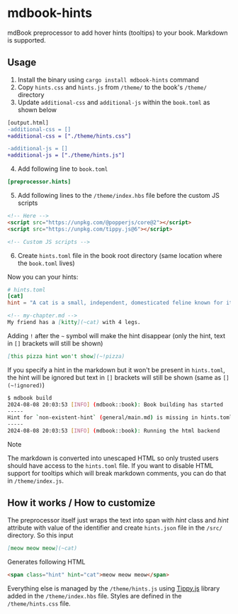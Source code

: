 # mdbook-hints
mdBook preprocessor to add hover hints (tooltips) to your book. Markdown is supported.

## Usage
1. Install the binary using `cargo install mdbook-hints` command
2. Copy `hints.css` and `hints.js` from `/theme/` to the book's `/theme/` directory
3. Update `additional-css` and `additional-js` within the `book.toml` as shown below
```diff
[output.html]
-additional-css = []
+additional-css = ["./theme/hints.css"]

-additional-js = []
+additional-js = ["./theme/hints.js"]
```
4. Add following line to `book.toml`
```toml
[preprocessor.hints]
```
5. Add following lines to the `/theme/index.hbs` file before the custom JS scripts
```html
<!-- Here -->
<script src="https://unpkg.com/@popperjs/core@2"></script>
<script src="https://unpkg.com/tippy.js@6"></script>

<!-- Custom JS scripts -->
```
6. Create `hints.toml` file in the book root directory (same location where the `book.toml` lives)

Now you can your hints:
```toml
# hints.toml
[cat]
hint = "A cat is a small, independent, domesticated feline known for its playful and sometimes mysterious nature. *meow*"
```
```md
<!-- my-chapter.md -->
My friend has a [kitty](~cat) with 4 legs.
```

Adding `!` after the `~` symbol will make the hint disappear (only the hint, text in `[]` brackets will still be shown)
```md
[this pizza hint won't show](~!pizza)
```

If you specify a hint in the markdown but it won't be present in `hints.toml`, the hint will be ignored but text in `[]` brackets will still be shown (same as `[](~!ignored)`)
```sh
$ mdbook build
2024-08-08 20:03:53 [INFO] (mdbook::book): Book building has started
-----
Hint for `non-existent-hint` (general/main.md) is missing in hints.toml!
-----
2024-08-08 20:03:53 [INFO] (mdbook::book): Running the html backend
```

> [!NOTE]  
> The markdown is converted into unescaped HTML so only trusted users should have access to the `hints.toml` file. If you want to disable HTML support for tooltips which will break markdown comments, you can do that in `/theme/index.js`.

## How it works / How to customize
The preprocessor itself just wraps the text into span with _hint_ class and _hint_ attribute with value of the identifier and create `hints.json` file in the `/src/` directory.
So this input
```md
[meow meow meow](~cat)
```
Generates following HTML
```html
<span class="hint" hint="cat">meow meow meow</span>
```
Everything else is managed by the `/theme/hints.js` using [Tippy.js](https://atomiks.github.io/tippyjs/) library added in the `/theme/index.hbs` file. Styles are defined in the `/theme/hints.css` file.